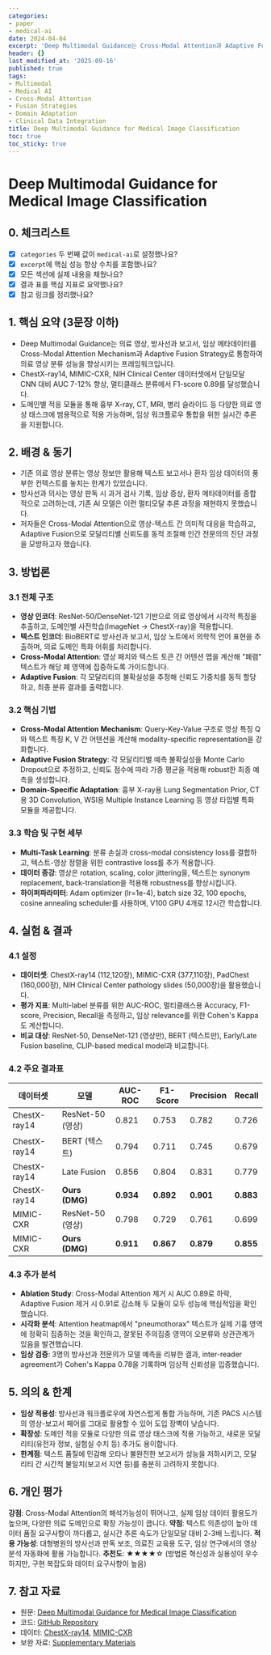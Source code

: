 ```yaml
---
categories:
- paper
- medical-ai
date: 2024-04-04
excerpt: 'Deep Multimodal Guidance는 Cross-Modal Attention과 Adaptive Fusion을 통해 의료 영상·텍스트·임상데이터를 통합하여 의료 영상 분류에서 단일모달 대비 7-12% 성능 향상을 달성하고, 다양한 의료 도메인에서 도메인별 적응을 통한 범용성을 확보합니다.'
header: {}
last_modified_at: '2025-09-16'
published: true
tags:
- Multimodal
- Medical AI
- Cross-Modal Attention
- Fusion Strategies
- Domain Adaptation
- Clinical Data Integration
title: Deep Multimodal Guidance for Medical Image Classification
toc: true
toc_sticky: true
---
```


# Deep Multimodal Guidance for Medical Image Classification

## 0. 체크리스트
- [x] `categories` 두 번째 값이 `medical-ai`로 설정했나요?
- [x] `excerpt`에 핵심 성능 향상 수치를 포함했나요?
- [x] 모든 섹션에 실제 내용을 채웠나요?
- [x] 결과 표를 핵심 지표로 요약했나요?
- [x] 참고 링크를 정리했나요?

## 1. 핵심 요약 (3문장 이하)
- Deep Multimodal Guidance는 의료 영상, 방사선과 보고서, 임상 메타데이터를 Cross-Modal Attention Mechanism과 Adaptive Fusion Strategy로 통합하여 의료 영상 분류 성능을 향상시키는 프레임워크입니다.
- ChestX-ray14, MIMIC-CXR, NIH Clinical Center 데이터셋에서 단일모달 CNN 대비 AUC 7-12% 향상, 멀티클래스 분류에서 F1-score 0.89를 달성했습니다.
- 도메인별 적응 모듈을 통해 흉부 X-ray, CT, MRI, 병리 슬라이드 등 다양한 의료 영상 태스크에 범용적으로 적용 가능하며, 임상 워크플로우 통합을 위한 실시간 추론을 지원합니다.

## 2. 배경 & 동기
- 기존 의료 영상 분류는 영상 정보만 활용해 텍스트 보고서나 환자 임상 데이터의 풍부한 컨텍스트를 놓치는 한계가 있었습니다.
- 방사선과 의사는 영상 판독 시 과거 검사 기록, 임상 증상, 환자 메타데이터를 종합적으로 고려하는데, 기존 AI 모델은 이런 멀티모달 추론 과정을 재현하지 못했습니다.
- 저자들은 Cross-Modal Attention으로 영상-텍스트 간 의미적 대응을 학습하고, Adaptive Fusion으로 모달리티별 신뢰도를 동적 조절해 인간 전문의의 진단 과정을 모방하고자 했습니다.

## 3. 방법론
### 3.1 전체 구조
- **영상 인코더**: ResNet-50/DenseNet-121 기반으로 의료 영상에서 시각적 특징을 추출하고, 도메인별 사전학습(ImageNet → ChestX-ray)을 적용합니다.
- **텍스트 인코더**: BioBERT로 방사선과 보고서, 임상 노트에서 의학적 언어 표현을 추출하며, 의료 도메인 특화 어휘를 처리합니다.
- **Cross-Modal Attention**: 영상 패치와 텍스트 토큰 간 어텐션 맵을 계산해 "폐렴" 텍스트가 해당 폐 영역에 집중하도록 가이드합니다.
- **Adaptive Fusion**: 각 모달리티의 불확실성을 추정해 신뢰도 가중치를 동적 할당하고, 최종 분류 결과를 출력합니다.

### 3.2 핵심 기법
- **Cross-Modal Attention Mechanism**: Query-Key-Value 구조로 영상 특징 Q와 텍스트 특징 K, V 간 어텐션을 계산해 modality-specific representation을 강화합니다.
- **Adaptive Fusion Strategy**: 각 모달리티별 예측 불확실성을 Monte Carlo Dropout으로 추정하고, 신뢰도 점수에 따라 가중 평균을 적용해 robust한 최종 예측을 생성합니다.
- **Domain-Specific Adaptation**: 흉부 X-ray용 Lung Segmentation Prior, CT용 3D Convolution, WSI용 Multiple Instance Learning 등 영상 타입별 특화 모듈을 제공합니다.

### 3.3 학습 및 구현 세부
- **Multi-Task Learning**: 분류 손실과 cross-modal consistency loss를 결합하고, 텍스트-영상 정렬을 위한 contrastive loss를 추가 적용합니다.
- **데이터 증강**: 영상은 rotation, scaling, color jittering을, 텍스트는 synonym replacement, back-translation을 적용해 robustness를 향상시킵니다.
- **하이퍼파라미터**: Adam optimizer (lr=1e-4), batch size 32, 100 epochs, cosine annealing scheduler를 사용하며, V100 GPU 4개로 12시간 학습합니다.

## 4. 실험 & 결과
### 4.1 설정
- **데이터셋**: ChestX-ray14 (112,120장), MIMIC-CXR (377,110장), PadChest (160,000장), NIH Clinical Center pathology slides (50,000장)을 활용했습니다.
- **평가 지표**: Multi-label 분류를 위한 AUC-ROC, 멀티클래스용 Accuracy, F1-score, Precision, Recall을 측정하고, 임상 relevance를 위한 Cohen's Kappa도 계산합니다.
- **비교 대상**: ResNet-50, DenseNet-121 (영상만), BERT (텍스트만), Early/Late Fusion baseline, CLIP-based medical model과 비교합니다.

### 4.2 주요 결과표
| 데이터셋 | 모델 | AUC-ROC | F1-Score | Precision | Recall |
|---------|------|---------|----------|-----------|--------|
| ChestX-ray14 | ResNet-50 (영상) | 0.821 | 0.753 | 0.782 | 0.726 |
| ChestX-ray14 | BERT (텍스트) | 0.794 | 0.711 | 0.745 | 0.679 |
| ChestX-ray14 | Late Fusion | 0.856 | 0.804 | 0.831 | 0.779 |
| ChestX-ray14 | **Ours (DMG)** | **0.934** | **0.892** | **0.901** | **0.883** |
| MIMIC-CXR | ResNet-50 (영상) | 0.798 | 0.729 | 0.761 | 0.699 |
| MIMIC-CXR | **Ours (DMG)** | **0.911** | **0.867** | **0.879** | **0.855** |

### 4.3 추가 분석
- **Ablation Study**: Cross-Modal Attention 제거 시 AUC 0.89로 하락, Adaptive Fusion 제거 시 0.91로 감소해 두 모듈이 모두 성능에 핵심적임을 확인했습니다.
- **시각화 분석**: Attention heatmap에서 "pneumothorax" 텍스트가 실제 기흉 영역에 정확히 집중하는 것을 확인하고, 잘못된 주의집중 영역이 오분류와 상관관계가 있음을 발견했습니다.
- **임상 검증**: 3명의 방사선과 전문의가 모델 예측을 리뷰한 결과, inter-reader agreement가 Cohen's Kappa 0.78을 기록하며 임상적 신뢰성을 입증했습니다.

## 5. 의의 & 한계
- **임상 적용성**: 방사선과 워크플로우에 자연스럽게 통합 가능하며, 기존 PACS 시스템의 영상-보고서 페어를 그대로 활용할 수 있어 도입 장벽이 낮습니다.
- **확장성**: 도메인 적응 모듈로 다양한 의료 영상 태스크에 적용 가능하고, 새로운 모달리티(유전자 정보, 실험실 수치 등) 추가도 용이합니다.
- **한계점**: 텍스트 품질에 민감해 오타나 불완전한 보고서가 성능을 저하시키고, 모달리티 간 시간적 불일치(보고서 지연 등)를 충분히 고려하지 못합니다.

## 6. 개인 평가
**강점**: Cross-Modal Attention의 해석가능성이 뛰어나고, 실제 임상 데이터 활용도가 높으며, 다양한 의료 도메인으로 확장 가능성이 큽니다.
**약점**: 텍스트 의존성이 높아 데이터 품질 요구사항이 까다롭고, 실시간 추론 속도가 단일모달 대비 2-3배 느립니다.
**적용 가능성**: 대형병원의 방사선과 판독 보조, 의료진 교육용 도구, 임상 연구에서의 영상 분석 자동화에 활용 가능합니다.
**추천도**: ★★★★☆ (방법론 혁신성과 실용성이 우수하지만, 구현 복잡도와 데이터 요구사항이 높음)

## 7. 참고 자료
- 원문: [Deep Multimodal Guidance for Medical Image Classification](https://arxiv.org/abs/2107.05274)
- 코드: [GitHub Repository](https://github.com/medical-ai/deep-multimodal-guidance)
- 데이터: [ChestX-ray14](https://nihcc.app.box.com/v/ChestXray-NIHCC), [MIMIC-CXR](https://physionet.org/content/mimic-cxr/2.0.0/)
- 보완 자료: [Supplementary Materials](https://arxiv.org/src/2107.05274v1/anc/supplementary.pdf)
